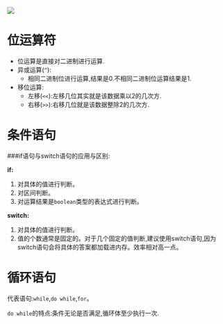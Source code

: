 ![](http://bpic.588ku.com/element_origin_min_pic/17/01/12/89a55616b4e967b166bfcda3bd68133d.jpg)

# 位运算符
* 位运算是直接对二进制进行运算.
* 异或运算(`^`):
    * 相同二进制位进行运算,结果是0.不相同二进制位运算结果是1.
* 移位运算:
	* 左移(`<<`):左移几位其实就是该数据乘以2的几次方. 
	* 右移(`>>`):右移几位就是该数据整除2的几次方.

# 条件语句
 
###if语句与switch语句的应用与区别:

**if:**

1. 对具体的值进行判断。
2. 对区间判断。
3. 对运算结果是`boolean`类型的表达式进行判断。

**switch:**

1. 对具体的值进行判断。
2. 值的个数通常是固定的。对于几个固定的值判断,建议使用switch语句,因为switch语句会将具体的答案都加载进内存。效率相对高一点。

# 循环语句

代表语句:`while`,`do while`,`for`。

`do while`的特点:条件无论是否满足,循环体至少执行一次.  
